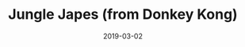 ---
title: "Jungle Japes (from Donkey Kong)"
date: 2019-03-02
alt-title: "Jungle Juice"
composer: "Grant Kirkhope"
src: "/assets/arrangements/jungle_japes.pdf"
link: 
---